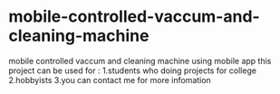 # mobile-controlled-vaccum-and-cleaning-machine
mobile controlled vaccum and cleaning machine using mobile app
this project can be used for :
1.students who doing projects for college
2.hobbyists 
3.you can contact me for more infomation
